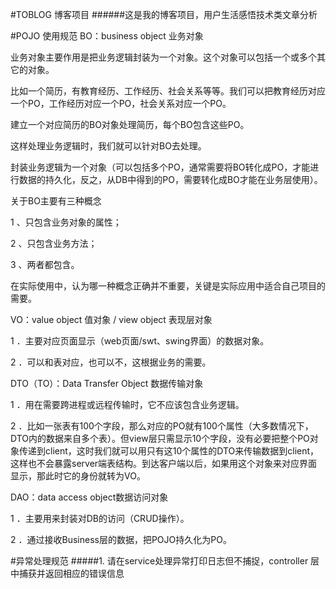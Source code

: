 #TOBLOG 博客项目
######这是我的博客项目，用户生活感悟技术类文章分析

#POJO 使用规范
BO：business object 业务对象

业务对象主要作用是把业务逻辑封装为一个对象。这个对象可以包括一个或多个其它的对象。

比如一个简历，有教育经历、工作经历、社会关系等等。我们可以把教育经历对应一个PO，工作经历对应一个PO，社会关系对应一个PO。

建立一个对应简历的BO对象处理简历，每个BO包含这些PO。

这样处理业务逻辑时，我们就可以针对BO去处理。

封装业务逻辑为一个对象（可以包括多个PO，通常需要将BO转化成PO，才能进行数据的持久化，反之，从DB中得到的PO，需要转化成BO才能在业务层使用）。

关于BO主要有三种概念

1 、只包含业务对象的属性；

2 、只包含业务方法；

3 、两者都包含。

在实际使用中，认为哪一种概念正确并不重要，关键是实际应用中适合自己项目的需要。

VO：value object 值对象 / view object 表现层对象

1 ．主要对应页面显示（web页面/swt、swing界面）的数据对象。

2 ．可以和表对应，也可以不，这根据业务的需要。

DTO（TO）：Data Transfer Object 数据传输对象

1 ．用在需要跨进程或远程传输时，它不应该包含业务逻辑。

2 ．比如一张表有100个字段，那么对应的PO就有100个属性（大多数情况下，DTO内的数据来自多个表）。但view层只需显示10个字段，没有必要把整个PO对象传递到client，这时我们就可以用只有这10个属性的DTO来传输数据到client，这样也不会暴露server端表结构。到达客户端以后，如果用这个对象来对应界面显示，那此时它的身份就转为VO。

DAO：data access object数据访问对象

1 ．主要用来封装对DB的访问（CRUD操作）。

2 ．通过接收Business层的数据，把POJO持久化为PO。


#异常处理规范
#####1. 请在service处理异常打印日志但不捕捉，controller 层中捕获并返回相应的错误信息

